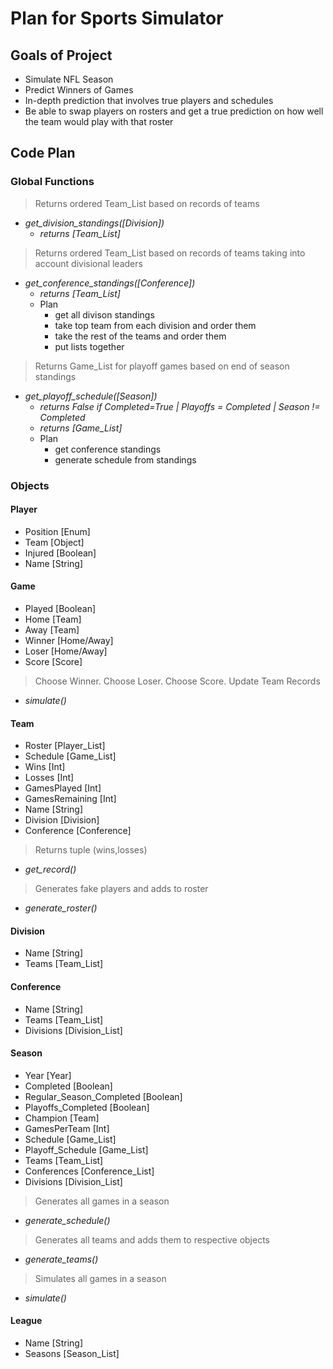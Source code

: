 # Plan for Sports Simulator

## Goals of Project
- Simulate NFL Season
- Predict Winners of Games
- In-depth prediction that involves true players and schedules
- Be able to swap players on rosters and get a true prediction on how well the team would play with that roster


## Code Plan

### Global Functions

>Returns ordered Team_List based on records of teams
- *get_division_standings([*Division*])*
  - *returns [Team_List]*

>Returns ordered Team_List based on records of teams taking into account divisional leaders
- *get_conference_standings([*Conference*])*
  - *returns [Team_List]*
  - Plan
    - get all divison standings
    - take top team from each division and order them
    - take the rest of the teams and order them
    - put lists together

>Returns Game_List for playoff games based on end of season standings
- *get_playoff_schedule([Season])*
  - *returns False if Completed=True | Playoffs = Completed | Season != Completed*
  - *returns [Game_List]*
  - Plan
    - get conference standings
    - generate schedule from standings

### Objects

#### Player
- Position [Enum]
- Team [Object]
- Injured [Boolean]
- Name [String]

#### Game
- Played [Boolean]
- Home [Team]
- Away [Team]
- Winner [Home/Away]
- Loser [Home/Away]
- Score [Score]

>Choose Winner. Choose Loser. Choose Score. Update Team Records
- *simulate()*

#### Team
- Roster [Player_List]
- Schedule [Game_List]
- Wins [Int]
- Losses [Int]
- GamesPlayed [Int]
- GamesRemaining [Int]
- Name [String]
- Division [Division]
- Conference [Conference]

>Returns tuple (wins,losses)
- *get_record()*

>Generates fake players and adds to roster
- *generate_roster()*
  
#### Division
- Name [String]
- Teams [Team_List]

#### Conference
- Name [String]
- Teams [Team_List]
- Divisions [Division_List]

#### Season
- Year [Year]
- Completed [Boolean]
- Regular_Season_Completed [Boolean]
- Playoffs_Completed [Boolean]
- Champion [Team]
- GamesPerTeam [Int]
- Schedule [Game_List]
- Playoff_Schedule [Game_List]
- Teams [Team_List]
- Conferences [Conference_List]
- Divisions [Division_List]

>Generates all games in a season
- *generate_schedule()*

>Generates all teams and adds them to respective objects
- *generate_teams()*

>Simulates all games in a season
- *simulate()*

#### League
- Name [String]
- Seasons [Season_List]